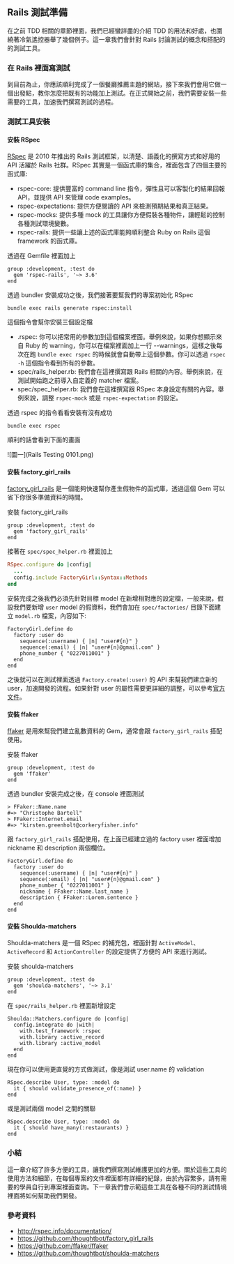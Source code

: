## Rails 測試準備

在之前 TDD 相關的章節裡面，我們已經蠻詳盡的介紹 TDD 的用法和好處，也圍繞著冷氣遙控器舉了幾個例子。這一章我們會針對 Rails 討論測試的概念和搭配的的測試工具。

### 在 Rails 裡面寫測試

到目前為止，你應該順利完成了一個餐廳推薦主題的網站，接下來我們會用它做一個出發點，教你怎麼把既有的功能加上測試。在正式開始之前，我們需要安裝一些需要的工具，加速我們撰寫測試的過程。

### 測試工具安裝

#### 安裝 RSpec

[RSpec](https://github.com/rspec/rspec) 是 2010 年推出的 Rails 測試框架，以清楚、語義化的撰寫方式和好用的 API 活躍於 Rails 社群。RSpec 其實是一個函式庫的集合，裡面包含了四個主要的函式庫:

- rspec-core: 提供豐富的 command line 指令，彈性且可以客製化的結果回報 API，並提供 API 來管理 code examples。
- rspec-expectations: 提供方便閱讀的 API 來檢測預期結果和真正結果。
- rspec-mocks: 提供多種 mock 的工具讓你方便假裝各種物件，讓輕鬆的控制各種測試環境變數。
- rspec-rails: 提供一些讓上述的函式庫能夠順利整合 Ruby on Rails 這個 framework 的函式庫。

透過在 Gemfile 裡面加上

```
group :development, :test do
  gem 'rspec-rails', '~> 3.6'
end
```

透過 bundler 安裝成功之後，我們接著要幫我們的專案初始化 RSpec

```
bundle exec rails generate rspec:install
```

這個指令會幫你安裝三個設定檔

- .rspec: 你可以把常用的參數加到這個檔案裡面。舉例來說，如果你想顯示來自 Ruby 的 warning，你可以在檔案裡面加上一行 --warnings，這樣之後每次在跑 `bundle exec rspec` 的時候就會自動帶上這個參數。你可以透過 `rspec -h` 這個指令看到所有的參數。
- spec/rails_helper.rb: 我們會在這裡撰寫跟 Rails 相關的內容。舉例來說，在測試開始跑之前導入自定義的 matcher 檔案。
- spec/spec_helper.rb: 我們會在這裡撰寫跟 RSpec 本身設定有關的內容。舉例來說，調整 `rspec-mock` 或是 `rspec-expectation` 的設定。

透過 rspec 的指令看看安裝有沒有成功

```
bundle exec rspec
```

順利的話會看到下面的畫面

![圖一](Rails Testing 0101.png)

#### 安裝 factory_girl_rails

[factory_girl_rails](https://github.com/thoughtbot/factory_girl_rails) 是一個能夠快速幫你產生假物件的函式庫，透過這個 Gem 可以省下你很多準備資料的時間。

安裝 factory_girl_rails

```
group :development, :test do
  gem 'factory_girl_rails'
end
```

接著在 `spec/spec_helper.rb` 裡面加上

```ruby
RSpec.configure do |config|
  ...
  config.include FactoryGirl::Syntax::Methods
end
```

安裝完成之後我們必須先針對目標 model 在新增相對應的設定檔，一般來說，假設我們要新增 `user` model 的假資料，我們會加在 `spec/factories/` 目錄下面建立 `model.rb` 檔案，內容如下:

```
FactoryGirl.define do
  factory :user do
    sequence(:username) { |n| "user#{n}" }
    sequence(:email) { |n| "user#{n}@gmail.com" }
    phone_number { "0227011001" }
  end
end
```

之後就可以在測試裡面透過 `Factory.create(:user)` 的 API 來幫我們建立新的 user，加速開發的流程。如果針對 user 的屬性需要更詳細的調整，可以參考[官方文件](https://github.com/thoughtbot/factory_girl/blob/master/GETTING_STARTED.md#configure-your-test-suite)。

#### 安裝 ffaker

[ffaker](https://github.com/ffaker/ffaker) 是用來幫我們建立亂數資料的 Gem，通常會跟 `factory_girl_rails` 搭配使用。

安裝 ffaker

```
group :development, :test do
  gem 'ffaker'
end
```

透過 bundler 安裝完成之後，在 console 裡面測試

```
> FFaker::Name.name
#=> "Christophe Bartell"
> FFaker::Internet.email
#=> "kirsten.greenholt@corkeryfisher.info"
```

跟 `factory_girl_rails` 搭配使用，在上面已經建立過的 factory user 裡面增加 nickname 和 description 兩個欄位。

```
FactoryGirl.define do
  factory :user do
    sequence(:username) { |n| "user#{n}" }
    sequence(:email) { |n| "user#{n}@gmail.com" }
    phone_number { "0227011001" }
    nickname { FFaker::Name.last_name }
    description { FFaker::Lorem.sentence }
  end
end
```

#### 安裝 Shoulda-matchers

Shoulda-matchers 是一個 RSpec 的補充包，裡面針對 `ActiveModel`、`ActiveRecord` 和 `ActionController` 的設定提供了方便的 API 來進行測試。

安裝 shoulda-matchers

```
group :development, :test do
  gem 'shoulda-matchers', '~> 3.1'
end
```

在 `spec/rails_helper.rb` 裡面新增設定

```
Shoulda::Matchers.configure do |config|
  config.integrate do |with|
    with.test_framework :rspec
    with.library :active_record
    with.library :active_model
  end
end
```

現在你可以使用更直覺的方式做測試，像是測試 user.name 的 validation

```
RSpec.describe User, type: :model do
  it { should validate_presence_of(:name) }
end
```

或是測試兩個 model 之間的關聯

```
RSpec.describe User, type: :model do
  it { should have_many(:restaurants) }
end
```

### 小結

這一章介紹了許多方便的工具，讓我們撰寫測試維護更加的方便。關於這些工具的使用方法和細節，在每個專案的文件裡面都有詳細的紀錄，由於內容繁多，請有需要的學員自行到專案裡面查詢。下一章我們會示範這些工具在各種不同的測試情境裡面將如何幫助我們開發。

### 參考資料
- http://rspec.info/documentation/
- https://github.com/thoughtbot/factory_girl_rails
- https://github.com/ffaker/ffaker
- https://github.com/thoughtbot/shoulda-matchers
